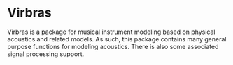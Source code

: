 # Virbras
Virbras is a package for musical instrument modeling based on physical acoustics and related models. As such, this package contains many general purpose
functions for modeling acoustics. There is also some associated signal processing support.
